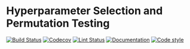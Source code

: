 # Hyperparameter Selection and Permutation Testing


[![Build Status](https://github.com/bagherilab/emulation_permutation/workflows/build/badge.svg)](https://github.com/bagherilab/emulation_permutation/actions?query=workflow%3Abuild)
[![Codecov](https://img.shields.io/codecov/c/gh/bagherilab/python_project_template?token=HYF4KEB84L)](https://codecov.io/gh/bagherilab/python_project_template)
[![Lint Status](https://github.com/bagherilab/emulation_permutation/workflows/lint/badge.svg)](https://github.com/bagherilab/emulation_permutation/actions?query=workflow%3Alint)
[![Documentation](https://github.com/bagherilab/emulation_permutation/workflows/documentation/badge.svg)](https://bagherilab.github.io/emulation_permutation/)
[![Code style](https://img.shields.io/badge/code%20style-black-000000.svg)](https://github.com/psf/black)
